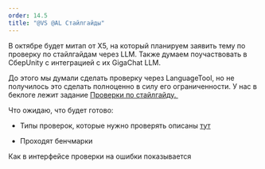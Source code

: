```yaml
---
order: 14.5
title: "@VS @AL Стайлгайды"
---
```


В октябре будет митап от X5, на который планируем заявить тему по проверку по стайлгайдам через LLM. Также думаем поучаствовать в СберUnity с интеграцией с их GigaChat LLM.

До этого мы думали сделать проверку через LanguageTool, но не получилось это сделать полноценно в силу его ограниченности. У нас в беклоге лежит задание [Проверки по стайлгайду. ](./../../backlog/styleguide/_index)

Что ожидаю, что будет готово:

-  Типы проверок, которые нужно проверять описаны [тут](./../../backlog/styleguide/Definitions)

-  Проходят бенчмарки



Как в интерфейсе проверки на ошибки показывается